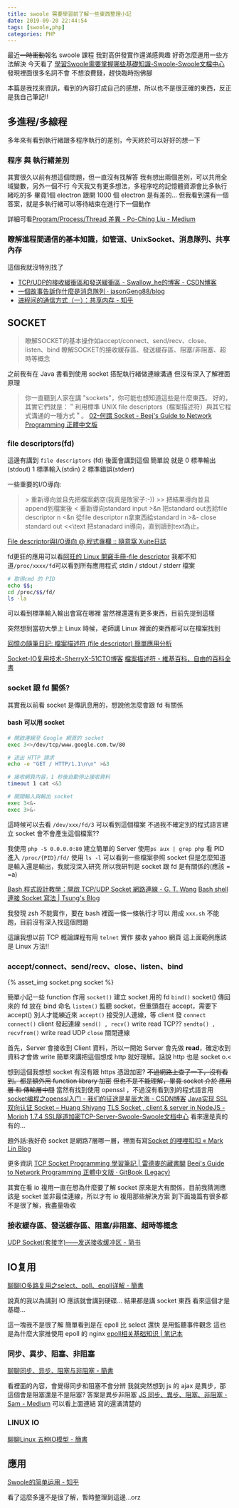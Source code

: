 ```yaml
---
title: swoole 需要學習前了解一些東西整理小記
date: 2019-09-20 22:44:54
tags: [swoole,php]
categories: PHP
---
```


最近~~一時衝動~~報名 swoole 課程
我對高併發實作還滿感興趣
好奇怎麼運用一些方法解決
今天看了 [學習Swoole需要掌握哪些基礎知識-Swoole-Swoole文檔中心](https://wiki.swoole.com/wiki/page/487.html) 發現裡面很多名詞不會
不想浪費錢，趕快臨時抱佛腳

<!--more-->

本篇是我找來資訊，看到的內容打成自己的感想，所以也不是很正確的東西，反正是我自己筆記!!

## 多進程/多線程

多年來有看到執行緒跟多程序執行的差別，今天終於可以好好的想一下

### 程序 與 執行緒差別

其實很久以前有想這個問題，但一直沒有找解答
我有想出兩個差別，可以共用全域變數，另外一個不行
今天我又有更多想法，多程序吃的記憶體資源會比多執行緒吃的多
畢竟1個 electron 跟開 1000 個 electron 是有差的...
但我看到還有一個答案，就是多執行緒可以等待結束在進行下一個動作

詳細可看[Program/Process/Thread 差異 - Po-Ching Liu - Medium](https://medium.com/@totoroLiu/program-process-thread-%E5%B7%AE%E7%95%B0-4a360c7345e5)

### 瞭解進程間通信的基本知識，如管道、UnixSocket、消息隊列、共享內存

這個我就沒特別找了
- [TCP/UDP的接收緩衝區和發送緩衝區 - Swallow_he的博客 - CSDN博客](https://blog.csdn.net/Swallow_he/article/details/84392285)
- [一個故事告訴你什麼是消息隊列 · jasonGeng88/blog](https://github.com/jasonGeng88/blog/blob/master/201705/MQ.md)
- [进程间的通信方式（一）：共享内存 - 知乎](https://zhuanlan.zhihu.com/p/37808566)
## SOCKET

> 瞭解SOCKET的基本操作如accept/connect、send/recv、close、listen、bind
> 瞭解SOCKET的接收緩存區、發送緩存區、阻塞/非阻塞、超時等概念

之前我有在 Java 書看到使用 socket 搭配執行緒做連線溝通
但沒有深入了解裡面原理

> 你一直聽到人家在講 "sockets"，你可能也想知道這些是什麼東西。
> 好的，其實它們就是：＂利用標準 UNIX file descriptors（檔案描述符）與其它程式溝通的一種方式＂。
[02-何謂 Socket - Beej's Guide to Network Programming 正體中文版](http://beej-zhtw.netdpi.net/02-what-is-socket)

### file descriptors(fd)

這邊有講到 `file descriptors` (fd) 後面會講到這個
簡單說 就是 0 標準輸出(stdout) 1 標準輸入(stdin) 2 標準錯誤(stderr)

一些重要的I/O導向:

> \>      重新導向並且先把檔案虧空(我真是敗家子:-))
> \>>     把結果導向並且append到檔案後
> <      重新導向standard input
> \>&n    把standard out丟給file descriptor n
> <&n    從file descriptor n拿東西給standard in
> \>&-    close standard out
> \<\<\text 把stanadard in導向，直到讀到text為止。


[File descriptor與I/O導向 @ 程式專欄 :: 隨意窩 Xuite日誌](https://blog.xuite.net/tzeng015/twblog/113272117-File+descriptor%E8%88%87I%2FO%E5%B0%8E%E5%90%91)

fd更狂的應用可以看[阿旺的 Linux 開竅手冊-file descriptor](http://www.polish.url.tw/ech2/ech2.html)
我都不知道`/proc/xxxx/fd`可以看到所有應用程式 stdin / stdout / stderr 檔案

```bash
# 取得cmd 的 PID
echo $$;
cd /proc/$$/fd/
ls -la
```
可以看到標準輸入輸出會寫在哪裡
當然裡還還有更多東西，目前先提到這樣

突然想到當初大學上 Linux 時候，老師講 Linux 裡面的東西都可以在檔案找到


[回憶の隨筆日記: 檔案描述符 (file descriptor) 簡單應用分析](http://inspire-future.blogspot.com/2016/12/file-descriptor.html)

[Socket-IO复用技术-SherryX-51CTO博客](https://blog.51cto.com/13097817/2054397)
[檔案描述符 - 維基百科，自由的百科全書](https://zh.wikipedia.org/wiki/%E6%96%87%E4%BB%B6%E6%8F%8F%E8%BF%B0%E7%AC%A6)

### socket 跟 fd 關係? 

其實我以前看 socket 是傳訊息用的，想說他怎麼會跟 fd 有關係

#### bash 可以用 socket

```sh
# 開啟連線至 Google 網頁的 socket
exec 3<>/dev/tcp/www.google.com.tw/80

# 送出 HTTP 請求
echo -e "GET / HTTP/1.1\n\n" >&3

# 接收網頁內容，1 秒後自動停止接收資料
timeout 1 cat <&3

# 關閉輸入與輸出 socket
exec 3<&-
exec 3>&-
```

這時候可以去看 `/dev/xxx/fd/3` 可以看到這個檔案
不過我不確定別的程式語言建立 socket 會不會產生這個檔案??

我使用 `php -S 0.0.0.0:80` 建立簡單的 Server
使用`ps aux | grep php` 看 PID
進入 `/proc/{PID}/fd/` 使用 `ls -l` 可以看到一些檔案參照 socket
但是怎麼知道是輸入還是輸出，我就沒深入研究
所以我研判是 socket 跟 fd 是有關係的(應該 = =a)


[Bash 程式設計教學：開啟 TCP/UDP Socket 網路連線 - G. T. Wang](https://blog.gtwang.org/programming/bash-tutorial-open-tcp-udp-socket/)
[Bash shell 連接 Socket 寫法 | Tsung's Blog](https://blog.longwin.com.tw/2012/09/bash-shell-socket-connect-2012/)

我發現 zsh 不能實作，要在 bash 裡面一條一條執行才可以
用成 `xxx.sh` 不能跑，目前沒有深入找這個問題

這讓我想以前 TCP 概論課程有用 `telnet` 實作 接收 yahoo 網頁
這上面範例應該是 Linux 方法!!

### accept/connect、send/recv、close、listen、bind

{% asset_img socket.png socket %}

簡單小記一些 function 作用
`socket()` 建立 socket 用的 fd 
`bind()` socket() 傳回來的 fd 放在 bind 命名
`listen()` 監聽 socket，但重頭戲在 accept，需要下 accept() 別人才能練近來
`accept()` 接受別人連線，等 client 發 `connect`
`connect()` client 發起連線
`send() , recv()` write read TCP??
`sendto() , recvfrom()` write read UDP
`close` 關閉連線

首先，Server 會接收到 Client 資料，所以一開始 Server 會先做 **read**，確定收到資料才會做 write
簡單來講把這個想成 http 就好理解。話說 http 也是 socket o.<

想到這個我想想 socket 有沒有跟 https 憑證加密?
~~不過網路上查了一下，沒有看到。都是額外用 function library 加密~~
~~但也不是不能理解，畢竟 socket 介於 應用層 和 傳輸層中間~~
當然有找到使用 openssl ，不過沒有看到別的程式語言用 [socket编程之openssl入门 - 我们的征途是星辰大海 - CSDN博客](https://blog.csdn.net/qq_21111579/article/details/52134507)
[Java实现 SSL双向认证 Socket – Huang Shiyang](https://wp.huangshiyang.com/java%E5%AE%9E%E7%8E%B0-ssl%E5%8F%8C%E5%90%91%E8%AE%A4%E8%AF%81-socket)
[TLS Socket , client & server in NodeJS - Morioh](https://morioh.com/p/4ee89beb93bd/tls-socket-client-server-in-nodejs)
[1.7.4 SSL隧道加密TCP-Server-Swoole-Swoole文档中心](https://wiki.swoole.com/wiki/page/240.html)
看來還是真的有的...

題外話:我好奇 socket 是網路7層哪一層，裡面有寫[Socket 的哩哩扣扣 « Mark Lin Blog](http://marklin-blog.logdown.com/posts/2366799)

更多資訊
[TCP Socket Programming 學習筆記 | 雷德麥的藏書閣](http://zake7749.github.io/2015/03/17/SocketProgramming/)
[Beej's Guide to Network Programming 正體中文版 · GitBook (Legacy)](https://legacy.gitbook.com/book/myliao/beej-s-guide-to-network-programming-chinese-zhtw/details)

其實在看 io 複用一直在想為什麼要了解 socket
原來是大有關係，目前我猜測應該是 socket 並非最佳連線，所以才有 io 複用那些解決方案
到下面幾篇有很多都不是很了解，我盡量吸收

### 接收緩存區、發送緩存區、阻塞/非阻塞、超時等概念

[UDP Socket(套接字)——发送接收缓冲区 - 简书](https://www.jianshu.com/p/d3b6db70ad74)



## IO复用

[聊聊IO多路复用之select、poll、epoll详解 - 簡書](https://www.jianshu.com/p/dfd940e7fca2)

說真的我以為講到 IO 應該就會講到硬碟...
結果都是講 socket 東西
看來這個才是基礎...

這一塊我不是很了解
簡單看到是在 epoll 比 select 還快
是用監聽事件觀念
這也是為什麼大家推使用 epoll 的 nginx
[epoll相关基础知识 | 笔记本](https://xiaoyue26.github.io/2017/11/06/2017-11/epoll%E7%9B%B8%E5%85%B3%E5%9F%BA%E7%A1%80%E7%9F%A5%E8%AF%86/)


### 同步、異步、阻塞、非阻塞

[聊聊同步、异步、阻塞与非阻塞 - 簡書](https://www.jianshu.com/p/aed6067eeac9)

看裡面的內容，會覺得同步和阻塞不會分辨
我就突然想到 js 的 ajax 是異步，那這個會是阻塞還是不是阻塞?
答案是異步非阻塞
[JS 同步、異步、阻塞、非阻塞 - Sam - Medium](https://medium.com/@mts40110/js-%E5%90%8C%E6%AD%A5-%E7%95%B0%E6%AD%A5-%E9%98%BB%E5%A1%9E-%E9%9D%9E%E9%98%BB%E5%A1%9E-29e1e1c0193e)
可以看上面連結
寫的還滿清楚的

### LINUX IO

[聊聊Linux 五种IO模型 - 簡書](https://www.jianshu.com/p/486b0965c296)

## 應用

[Swoole的简单运用 - 知乎](https://zhuanlan.zhihu.com/p/34279200)


看了這麼多還不是很了解，暫時整理到這邊...orz